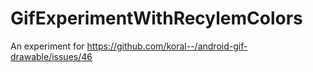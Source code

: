GifExperimentWithRecylemColors
==============================

An experiment for https://github.com/koral--/android-gif-drawable/issues/46
